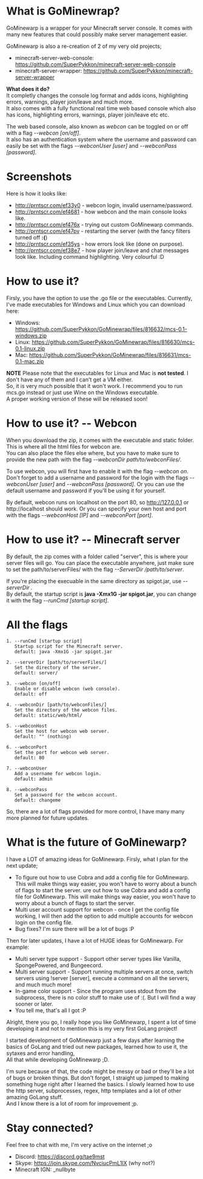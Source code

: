# What is GoMinewrap?
GoMinewarp is a wrapper for your Minecraft server console. It comes with many new features that could possibly make server management easier.  
  
GoMinewarp is also a re-creation of 2 of my very old projects;  
  - minecraft-server-web-console: https://github.com/SuperPykkon/minecraft-server-web-console  
  - minecraft-server-wrapper: https://github.com/SuperPykkon/minecraft-server-wrapper  

**What does it do?**  
It completly changes the console log format and adds icons, highlighting errors, warnings, player join/leave and much more.  
It also comes with a fully functional real time web based console which also has icons, highlighting errors, warnings, player join/leave etc etc.  
  
The web based console, also known as *webcon* can be toggled on or off with a flag *--webcon  [on/off]*.  
It also has an authentication system where the username and password can easily be set with the flags *--webconUser [user]* and *--webconPass [password]*.  

# Screenshots
Here is how it looks like: 
  - http://prntscr.com/ef33y0 - webcon login, invalid username/password.
  - http://prntscr.com/ef4681 - how webcon and the main console looks like.
  - http://prntscr.com/ef476x - trying out custom GoMinewarp commands.
  - http://prntscr.com/ef47pv - restarting the server (with the fancy filters turned off **:(**)
  - http://prntscr.com/ef35ys - how errors look like (done on purpose).
  - http://prntscr.com/ef38e7 - how player join/leave and chat messages look like. Including command highlighting. Very colourful :D

# How to use it?  
Firsly, you have the option to use the .go file or the executables. Currently, I've made executables for Windows and Linux which you can download here:  
  - Windows: https://github.com/SuperPykkon/GoMinewrap/files/816632/mcs-0.1-windows.zip  
  - Linux: https://github.com/SuperPykkon/GoMinewrap/files/816630/mcs-0.1-linux.zip  
  - Mac: https://github.com/SuperPykkon/GoMinewrap/files/816631/mcs-0.1-mac.zip  
  
  **NOTE**
  Please note that the executables for Linux and Mac is **not tested**. I don't have any of them and I can't get a VM either.  
  So, it is very much possible that it won't work. I recommend you to run mcs.go instead or just use Wine on the Windows executable.  
  A proper working version of these will be released soon!  
  
# How to use it? -- Webcon
  
When you download the zip, it comes with the executable and static folder. This is where all the html files for webcon are.  
You can also place the files else where, but you have to make sure to provide the new path with the flag *--webconDir path/to/webconFiles/*.  
  
To use webcon, you will first have to enable it with the flag *--webcon on*. Don't forget to add a username and password for the login with the flags *--webconUser [user]* and *--webconPass [password]*. Or you can use the default username and password if you'll be using it for yourself.  
  
By default, webcon runs on localhost on the port 80, so http://127.0.0.1 or http://localhost should work. Or you can specify your own host and port with the flags *--webconHost [IP]* and *--webconPort [port]*.  
  
# How to use it? -- Minecraft server
  
By default, the zip comes with a folder called "server", this is where your server files will go. You can place the executable anywhere, just make sure to set the path/to/serverFiles/ with the flag *--ServerDir /path/to/server*.  
  
If you're placing the execuable in the same directory as spigot.jar, use *--serverDir .*  
By default, the startup script is **java -Xmx1G -jar spigot.jar**, you can change it with the flag *--runCmd [startup script]*.

# All the flags
    1. --runCmd [startup script]
       Startup script for the Minecraft server.
       default: java -Xmx1G -jar spigot.jar
    
    2. --serverDir [path/to/serverFiles/]
       Set the directory of the server.
       default: server/
       
    3. --webcon [on/off]
       Enable or disable webcon (web console).
       default: off
    
    4. --webconDir [path/to/webconFiles/]
       Set the directory of the webcon files.
       default: static/web/html/
    
    5. --webconHost
       Set the host for webcon web server.
       default: "" (nothing)
       
    6. --webconPort
       Set the port for webcon web server.
       default: 80
       
    7. --webconUser
       Add a username for webcon login.
       default: admin
       
    8. --webconPass
       Set a password for the webcon account.
       default: changeme

So, there are a lot of flags provided for more control, I have many many more planned for future updates.  
  
# What is the future of GoMinewarp?  

I have a LOT of amazing ideas for GoMinewarp. Firsly, what I plan for the next update;  
  - To figure out how to use Cobra and add a config file for GoMinewarp. This will make things way easier, you won't have to worry about a bunch of flags to start the server.  ure out how to use Cobra and add a config file for GoMinewarp. This will make things way easier, you won't have to worry about a bunch of flags to start the server.  
  - Multi user account support for webcon - once I get the config file working, I will then add the option to add multiple accounts for webcon login on the config file.
  - Bug fixes? I'm sure there will be a lot of bugs :P
  
Then for later updates, I have a lot of HUGE ideas for GoMinewarp. For example:
  - Multi server type support - Support other server types like Vanilla, SpongePowered, and Bungeecord.
  - Multi server support - Support running multiple servers at once, switch servers using !server [server], execute a command on all the servers, and much much more!
  - In-game color support - Since the program uses stdout from the subprocess, there is no color stuff to make use of :(. But I will find a way sooner or later.
  - You tell me, that's all I got :P
  
Alright, there you go, I really hope you like GoMinewarp, I spent a lot of time developing it and not to mention this is my very first GoLang project!  
  
I started development of GoMinewarp just a few days after learning the basics of GoLang and tried out new packages, learned how to use it, the sytaxes and error handling,  
All that while developing GoMinewarp ;D.  
  
I'm sure because of that, the code might be messy or bad or they'll be a lot of bugs or broken things. But don't forget, I straight up jumped to making something huge right after I learned the basics. I slowly learned how to use the http server, subprocesses, regex, http templates and a lot of other amazing GoLang stuff.  
And I know there is a lot of room for improvement ;p.  
  
# Stay connected?
Feel free to chat with me, I'm very active on the internet ;o
  - Discord: https://discord.gg/tae9mst
  - Skype: https://join.skype.com/NvciucPmL1lX (why not?)
  - Minecraft IGN: _nullbyte
  
